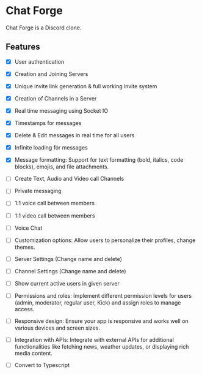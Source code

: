 # Chat Forge

Chat Forge is a Discord clone.

## Features

- [x] User authentication
- [x] Creation and Joining Servers
- [x] Unique invite link generation & full working invite system
- [x] Creation of Channels in a Server
- [x] Real time messaging using Socket IO
- [x] Timestamps for messages
- [x] Delete & Edit messages in real time for all users
- [x] Infinite loading for messages
- [x] Message formatting: Support for text formatting (bold, italics, code blocks), emojis, and file attachments.
- [ ] Create Text, Audio and Video call Channels
- [ ] Private messaging
- [ ] 1:1 voice call between members
- [ ] 1:1 video call between members
- [ ] Voice Chat
- [ ] Customization options: Allow users to personalize their profiles, change themes.
- [ ] Server Settings (Change name and delete)
- [ ] Channel Settings (Change name and delete)
- [ ] Show current active users in given server
- [ ] Permissions and roles: Implement different permission levels for users (admin, moderator, regular user, Kick) and assign roles to manage access.
- [ ] Responsive design: Ensure your app is responsive and works well on various devices and screen sizes.
- [ ] Integration with APIs: Integrate with external APIs for additional functionalities like fetching news, weather updates, or displaying rich media content.
- [ ] Convert to Typescript



